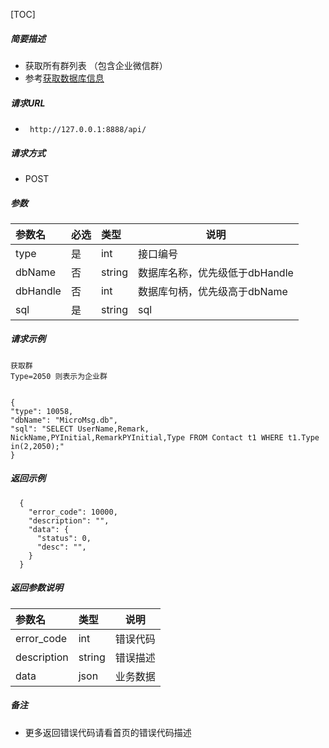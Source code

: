 

[TOC]
    
##### 简要描述

- 获取所有群列表 （包含企业微信群）
- 参考[获取数据库信息](../数据库/获取数据库信息.md)

##### 请求URL
- ` http://127.0.0.1:8888/api/`
  
##### 请求方式
- POST 

##### 参数

| 参数名      | 必选 | 类型     | 说明                  |
|:---------|:---|:-------|---------------------|
| type     | 是  | int    | 接口编号                |
| dbName   | 否  | string | 数据库名称，优先级低于dbHandle |
| dbHandle | 否  | int    | 数据库句柄，优先级高于dbName   |
| sql      | 是  | string | sql                 |

##### 请求示例

```
获取群
Type=2050 则表示为企业群


{
"type": 10058,
"dbName": "MicroMsg.db",
"sql": "SELECT UserName,Remark, NickName,PYInitial,RemarkPYInitial,Type FROM Contact t1 WHERE t1.Type in(2,2050);"
}
```



##### 返回示例 

``` 
  {
    "error_code": 10000,
    "description": "",
    "data": {
      "status": 0,
      "desc": "",
    }
  }
```

##### 返回参数说明 

|参数名|类型|说明|
|:-----  |:-----|-----                           |
|error_code |int   |错误代码  |
|description|string|错误描述|
|data|json|业务数据|

##### 备注 

- 更多返回错误代码请看首页的错误代码描述






